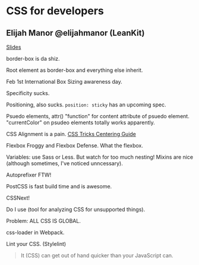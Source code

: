 CSS for developers
==================

## Elijah Manor @elijahmanor (LeanKit)

[Slides](http://elijahmanor.com/talks/css-for-devs/#/)

border-box is da shiz.

Root element as border-box and everything else inherit.

Feb 1st International Box Sizing awareness day.

Specificity sucks.

Positioning, also sucks. `position: sticky` has an upcoming spec.

Psuedo elements, attr() "function" for content attribute of psuedo element. "currentColor"
on psudeo elements totally works apparently.

CSS Alignment is a pain. [CSS Tricks Centering Guide](https://css-tricks.com/centering-css-complete-guide/)

Flexbox Froggy and Flexbox Defense. What the flexbox.

Variables: use Sass or Less. But watch for too much nesting! Mixins are nice (although
  sometimes, I've noticed unncessary).

Autoprefixer FTW!

PostCSS is fast build time and is awesome.

CSSNext!

Do I use (tool for analyzing CSS for unsupported things).

Problem: ALL CSS IS GLOBAL.

css-loader in Webpack.

Lint your CSS. (Stylelint)

> It (CSS) can get out of hand quicker than your JavaScript can.
